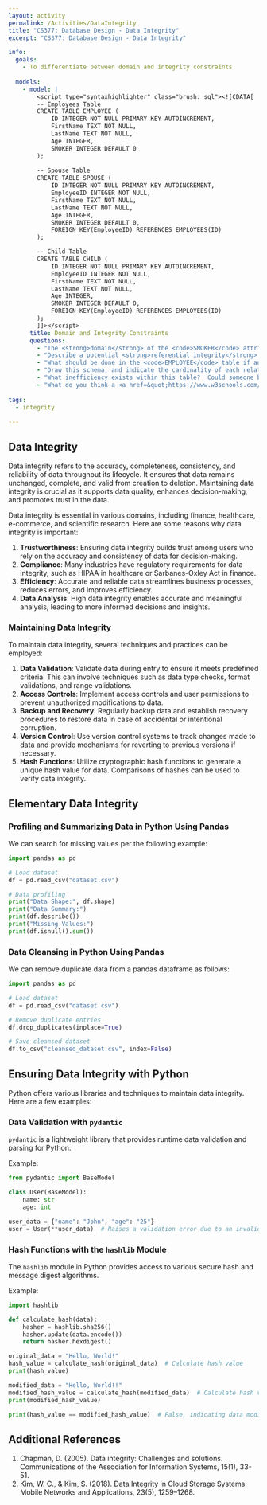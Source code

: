 ```yaml
---
layout: activity
permalink: /Activities/DataIntegrity
title: "CS377: Database Design - Data Integrity"
excerpt: "CS377: Database Design - Data Integrity"

info:
  goals: 
    - To differentiate between domain and integrity constraints
    
  models:
    - model: |
        <script type="syntaxhighlighter" class="brush: sql"><![CDATA[        
        -- Employees Table
        CREATE TABLE EMPLOYEE (
            ID INTEGER NOT NULL PRIMARY KEY AUTOINCREMENT, 
            FirstName TEXT NOT NULL, 
            LastName TEXT NOT NULL, 
            Age INTEGER,
            SMOKER INTEGER DEFAULT 0
        );
        
        -- Spouse Table
        CREATE TABLE SPOUSE (
            ID INTEGER NOT NULL PRIMARY KEY AUTOINCREMENT, 
            EmployeeID INTEGER NOT NULL,
            FirstName TEXT NOT NULL, 
            LastName TEXT NOT NULL, 
            Age INTEGER,
            SMOKER INTEGER DEFAULT 0,
            FOREIGN KEY(EmployeeID) REFERENCES EMPLOYEES(ID)
        );

        -- Child Table
        CREATE TABLE CHILD (
            ID INTEGER NOT NULL PRIMARY KEY AUTOINCREMENT, 
            EmployeeID INTEGER NOT NULL,
            FirstName TEXT NOT NULL, 
            LastName TEXT NOT NULL, 
            Age INTEGER,
            SMOKER INTEGER DEFAULT 0,
            FOREIGN KEY(EmployeeID) REFERENCES EMPLOYEES(ID)
        );        
        ]]></script>
      title: Domain and Integrity Constraints
      questions:
        - "The <strong>domain</strong> of the <code>SMOKER</code> attribute is all positive integers, but it is really intended to be <code>0</code> or <code>1</code>.  This is an <code>integrity constraint</code> since it cannot be restricted syntactically by the domain (although some SQL engines do support boolean data types!).  What other integrity constraints do you see in this table?"
        - "Describe a potential <strong>referential integrity</strong> violation that could occur within this database if records can be deleted from the <code>EMPLOYEE</code> table without checking the <code>SPOUSE</code> table first."
        - "What should be done in the <code>EMPLOYEE</code> table if an entry is deleted in the <code>SPOUSE</code> table?"
        - "Draw this schema, and indicate the cardinality of each relationship (1:1, 1:many, optional)."
        - "What inefficiency exists within this table?  Could someone be a spouse of one person and a child of another?  Re-design this schema to eliminate redundant data storage."
        - "What do you think a <a href=&quot;https://www.w3schools.com/sql/sql_check.asp&quot;>CHECK Constraint</a> does?"
        
tags:
  - integrity
  
---
```


## Data Integrity

Data integrity refers to the accuracy, completeness, consistency, and reliability of data throughout its lifecycle. It ensures that data remains unchanged, complete, and valid from creation to deletion. Maintaining data integrity is crucial as it supports data quality, enhances decision-making, and promotes trust in the data.

Data integrity is essential in various domains, including finance, healthcare, e-commerce, and scientific research. Here are some reasons why data integrity is important:

1. **Trustworthiness**: Ensuring data integrity builds trust among users who rely on the accuracy and consistency of data for decision-making.
2. **Compliance**: Many industries have regulatory requirements for data integrity, such as HIPAA in healthcare or Sarbanes-Oxley Act in finance.
3. **Efficiency**: Accurate and reliable data streamlines business processes, reduces errors, and improves efficiency.
4. **Data Analysis**: High data integrity enables accurate and meaningful analysis, leading to more informed decisions and insights.

### Maintaining Data Integrity

To maintain data integrity, several techniques and practices can be employed:

1. **Data Validation**: Validate data during entry to ensure it meets predefined criteria. This can involve techniques such as data type checks, format validations, and range validations.
2. **Access Controls**: Implement access controls and user permissions to prevent unauthorized modifications to data.
3. **Backup and Recovery**: Regularly backup data and establish recovery procedures to restore data in case of accidental or intentional corruption.
4. **Version Control**: Use version control systems to track changes made to data and provide mechanisms for reverting to previous versions if necessary.
5. **Hash Functions**: Utilize cryptographic hash functions to generate a unique hash value for data. Comparisons of hashes can be used to verify data integrity.

## Elementary Data Integrity

### Profiling and Summarizing Data in Python Using Pandas

We can search for missing values per the following example:

```python
import pandas as pd

# Load dataset
df = pd.read_csv("dataset.csv")

# Data profiling
print("Data Shape:", df.shape)
print("Data Summary:")
print(df.describe())
print("Missing Values:")
print(df.isnull().sum())
```

### Data Cleansing in Python Using Pandas

We can remove duplicate data from a pandas dataframe as follows:

```python
import pandas as pd

# Load dataset
df = pd.read_csv("dataset.csv")

# Remove duplicate entries
df.drop_duplicates(inplace=True)

# Save cleansed dataset
df.to_csv("cleansed_dataset.csv", index=False)
```

## Ensuring Data Integrity with Python

Python offers various libraries and techniques to maintain data integrity. Here are a few examples:

### Data Validation with `pydantic`

`pydantic` is a lightweight library that provides runtime data validation and parsing for Python.

Example:
```python
from pydantic import BaseModel

class User(BaseModel):
    name: str
    age: int

user_data = {"name": "John", "age": "25"}
user = User(**user_data)  # Raises a validation error due to an invalid age field
```

### Hash Functions with the `hashlib` Module

The `hashlib` module in Python provides access to various secure hash and message digest algorithms.

Example:
```python
import hashlib

def calculate_hash(data):
    hasher = hashlib.sha256()
    hasher.update(data.encode())
    return hasher.hexdigest()

original_data = "Hello, World!"
hash_value = calculate_hash(original_data)  # Calculate hash value
print(hash_value)

modified_data = "Hello, World!!"
modified_hash_value = calculate_hash(modified_data)  # Calculate hash value
print(modified_hash_value)

print(hash_value == modified_hash_value)  # False, indicating data modification
```

## Additional References

1. Chapman, D. (2005). Data integrity: Challenges and solutions. Communications of the Association for Information Systems, 15(1), 33-51.
2. Kim, W. C., & Kim, S. (2018). Data Integrity in Cloud Storage Systems. Mobile Networks and Applications, 23(5), 1259–1268.
